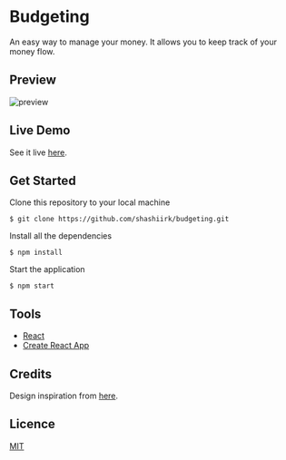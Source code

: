 # Budgeting

An easy way to manage your money. It allows you to keep track of your money flow.

## Preview

![preview](https://user-images.githubusercontent.com/48406108/119296236-34a01000-bc76-11eb-987f-7e2688e57d77.jpg)

## Live Demo

See it live [here](https://shashiirk.github.io/budgeting).

## Get Started

Clone this repository to your local machine

```
$ git clone https://github.com/shashiirk/budgeting.git
```

Install all the dependencies

```
$ npm install
```

Start the application

```
$ npm start
```

## Tools

- [React](https://reactjs.org)
- [Create React App](https://create-react-app.dev/)

## Credits

Design inspiration from [here](https://dribbble.com/shots/15081681).

## Licence

[MIT](https://choosealicense.com/licenses/mit)
